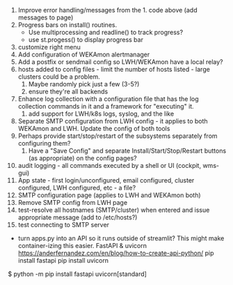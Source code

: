 
1. Improve error handling/messages from the 1. code above (add messages to page)
2. Progress bars on install() routines.   
   * Use multiprocessing and readline() to track progress?
   * use st.progess() to display progress bar
3. customize right menu
4. Add configuration of WEKAmon alertmanager
5. Add a postfix or sendmail config so LWH/WEKAmon have a local relay?
6. hosts added to config files - limit the number of hosts listed - large clusters could be a problem.
   1. Maybe randomly pick just a few (3-5?)
   2. ensure they're all backends
7. Enhance log collection with a configuration file that has the log collection commands in it and a framework for "executing" it.
   1. add support for LWH/k8s logs, syslog, and the like
8. Separate SMTP configuration from LWH config - it applies to both WEKAmon and LWH.  Update the config of both tools
9. Perhaps provide start/stop/restart of the subsystems separately from configuring them?
   1. Have a "Save Config" and separate Install/Start/Stop/Restart buttons (as appropriate) on the config pages?
10. audit logging - all commands executed by a shell or UI (cockpit, wms-gui)
11. App state - first login/unconfigured, email configured, cluster configured, LWH configured, etc - a file?
12. SMTP configuration page (applies to LWH and WEKAmon both)
13. Remove SMTP config from LWH page
14. test-resolve all hostnames (SMTP/cluster) when entered and issue appropriate message (add to /etc/hosts?)
15. test connecting to SMTP server


* turn apps.py into an API so it runs outside of streamlit?  This might make container-izing this easier.
FastAPI & uvicorn
https://anderfernandez.com/en/blog/how-to-create-api-python/
pip install fastapi
pip install uvicorn

$ python -m pip install fastapi uvicorn[standard]

